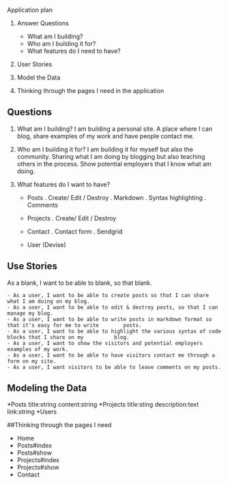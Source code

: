 Application plan

1. Answer Questions
	- What am I building?
	- Who am I building it for?
	- What features do I need to have?

2. User Stories

3. Model the Data

4. Thinking through the pages I need in the application

## Questions

1. What am I building? I am building a personal site. A place where I can blog, share examples of my work and have people contact me.

2. Who am I building it for? I am building it for myself but also the community. Sharing what I am doing by blogging but also teaching others in the process. Show potential employers that I know what am doing.

3. What features do I want to have?
	- Posts
		. Create/ Edit / Destroy
		. Markdown
		. Syntax highlighting
		.  Comments

	- Projects
		. Create/ Edit / Destroy

	- Contact
		. Contact form
		. Sendgrid

	- User (Devise)

## Use Stories

As a blank, I want to be able to blank, so that blank.

	- As a user, I want to be able to create posts so that I can share what I am doing on my blog.
	- As a user, I want to be able to edit & destroy posts, so that I can manage my blog.
	- As a user, I want to be able to write posts in markdown format so that it's easy for me to write 		  posts.
	- As a user, I want to be able to highlight the various syntax of code blocks that I share on my 	  	  blog.
	- As a user, I want to show the visitors and potential employers examples of my work.
	- As a user, I want to be able to have visitors contact me through a form on my site.
	- As a user, I want visitors to be able to leave comments on my posts.


## Modeling the Data 

*Posts
	title:string
	content:string
*Projects
	title:sting
	description:text
	link:string
*Users


##Thinking through the pages I need

- Home
-  Posts#index
- Posts#show
-  Projects#index
- Projects#show
- Contact